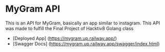 # MyGram API

This is an API for MyGram, basically an app similar to instagram. This API was made to fulfill the Final Project of Hacktiv8 Golang class

- [Deployed App] (https://mygram.up.railway.app/)
- [Swagger Docs] (https://mygram.up.railway.app/swagger/index.html)
